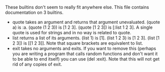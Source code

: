 These builtins don't seem to really fit anywhere else. This file contains documentation on 3 builtins.

* quote takes an argument and returns that argument unevaluated. (quote a) is :a. (quote (1 2 3)) is [1 2 3]. (quote [1 2 3]) is [:list 1 2 3]. A single quote is used for strings and in no way is related to quote.
* list returns a list of its arguments. (list 1) is [1]. (list 1 2 3) is [1 2 3]. (list [1 2 3]) is [[1 2 3]]. Note that square brackets are equivalent to list.
* exit takes no arguments and exits. If you want to remove this (perhaps you are writing a program that calls random functions and don't want it to be able to end itself) you can use (del :exit). Note that this will not get rid of any copies of exit.